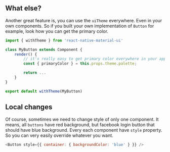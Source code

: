 ## What else?

Another great feature is, you can use the `uiTheme` everywhere. Even in your own components. So if you built your own implementation of `Button` for example, look how you can get the primary color.

```js
import { withTheme } from 'react-native-material-ui'

class MyButton extends Component {
    render() {
	    // it's really easy to get primary color everywhere in your app
        const { primaryColor } = this.props.theme.palette;

        return ...
    }
}

export default withTheme(MyButton)
```

## Local changes

Of course, sometimes we need to change style of only one component. It means, all `buttons` have red background, but facebook login button that should have blue background. Every each component have `style` property. So you can very easily override whatever you want.

```js
<Button style={{ container: { backgroundColor: 'blue' } }} />
```

